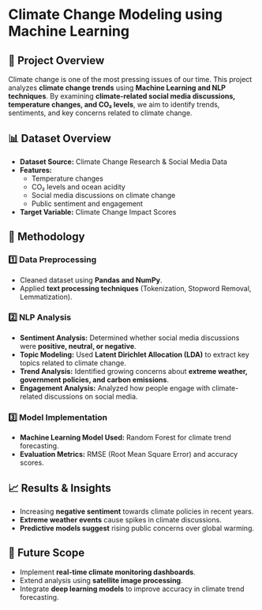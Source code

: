 # Climate Change Modeling using Machine Learning 

## 📌 Project Overview
Climate change is one of the most pressing issues of our time. This project analyzes **climate change trends** using **Machine Learning and NLP techniques**. By examining **climate-related social media discussions, temperature changes, and CO₂ levels**, we aim to identify trends, sentiments, and key concerns related to climate change.

## 📊 Dataset Overview
- **Dataset Source:** Climate Change Research & Social Media Data
- **Features:**
  - Temperature changes
  - CO₂ levels and ocean acidity
  - Social media discussions on climate change
  - Public sentiment and engagement
- **Target Variable:** Climate Change Impact Scores

## 🔬 Methodology
### **1️⃣ Data Preprocessing**
- Cleaned dataset using **Pandas and NumPy**.
- Applied **text processing techniques** (Tokenization, Stopword Removal, Lemmatization).

### **2️⃣ NLP Analysis**
- **Sentiment Analysis:** Determined whether social media discussions were **positive, neutral, or negative**.
- **Topic Modeling:** Used **Latent Dirichlet Allocation (LDA)** to extract key topics related to climate change.
- **Trend Analysis:** Identified growing concerns about **extreme weather, government policies, and carbon emissions**.
- **Engagement Analysis:** Analyzed how people engage with climate-related discussions on social media.

### **3️⃣ Model Implementation**
- **Machine Learning Model Used:** Random Forest for climate trend forecasting.
- **Evaluation Metrics:** RMSE (Root Mean Square Error) and accuracy scores.

## 📈 Results & Insights
- Increasing **negative sentiment** towards climate policies in recent years.
- **Extreme weather events** cause spikes in climate discussions.
- **Predictive models suggest** rising public concerns over global warming.

## 🚀 Future Scope
- Implement **real-time climate monitoring dashboards**.
- Extend analysis using **satellite image processing**.
- Integrate **deep learning models** to improve accuracy in climate trend forecasting.






